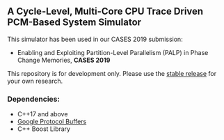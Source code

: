 ## A Cycle-Level, Multi-Core CPU Trace Driven PCM-Based System Simulator
This simulator has been used in our CASES 2019 submission:
+ Enabling and Exploiting Partition-Level Parallelism (PALP) in Phase Change Memories, **CASES 2019**

This repository is for development only. Please use the [stable release](https://github.com/drexel-DISCO/PALP) for your own research.

### Dependencies:
+ C++17 and above
+ [Google Protocol Buffers](https://github.com/protocolbuffers/protobuf)
+ C++ Boost Library


